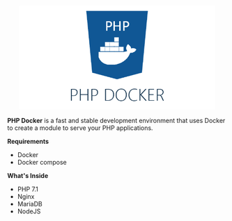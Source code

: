 <p align="center"><img src="assets/banner.png" width="450"></p>

**PHP Docker** is a fast and stable development environment that uses Docker to create
a module to serve your PHP applications.

**Requirements**

- Docker
- Docker compose

**What's Inside**

- PHP 7.1
- Nginx
- MariaDB
- NodeJS
